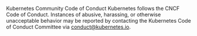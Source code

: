 Kubernetes Community Code of Conduct
Kubernetes follows the CNCF Code of Conduct.
Instances of abusive, harassing, or otherwise unacceptable behavior may be reported by contacting the Kubernetes Code of Conduct Committee via conduct@kubernetes.io.
